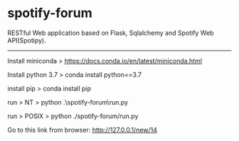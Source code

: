 # spotify-forum
RESTful Web application based on Flask, Sqlalchemy and Spotify Web API(Spotipy).

_______________________________________________________________________________

Install miniconda > https://docs.conda.io/en/latest/miniconda.html

Install python 3.7 > conda install python==3.7

install pip > conda install pip

run > NT > python .\spotify-forum\run.py

run > POSIX > python ./spotify-forum/run.py

Go to this link from browser: http://127.0.0.1/new/14
